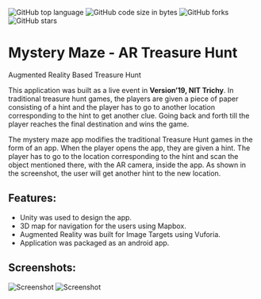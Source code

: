 ![GitHub top language](https://img.shields.io/github/languages/top/vaibhavvikas/mystery-maze)
![GitHub code size in bytes](https://img.shields.io/github/languages/code-size/vaibhavvikas/mystery-maze)
![GitHub forks](https://img.shields.io/github/forks/vaibhavvikas/mystery-maze)
![GitHub stars](https://img.shields.io/github/stars/vaibhavvikas/mystery-maze)

# Mystery Maze - AR Treasure Hunt
Augmented Reality Based Treasure Hunt

This application was built as a live event in <b>Version’19, NIT Trichy</b>.
In traditional treasure hunt games, the players are given a piece of paper consisting of a hint and the player has to go to another location corresponding to the hint to get another clue. Going back and forth till the player reaches the final destination and wins the game.

The mystery maze app modifies the traditional Treasure Hunt games in the form of an app. When the player opens the app, they are given a hint. The player has to go to the location corresponding to the hint and scan the object mentioned there, with the AR camera, inside the app. As shown in the screenshot, the user will get another hint to the new location.

## Features:
- Unity was used to design the app.
- 3D map for navigation for the users using Mapbox.
- Augmented Reality was built for Image Targets using Vuforia.
- Application was packaged as an android app.

## Screenshots:
![Screenshot](https://user-images.githubusercontent.com/28614457/168008219-ae0625cf-ce15-4768-825e-9c4bc55a202f.jpg)
![Screenshot](https://user-images.githubusercontent.com/28614457/168008213-0da73651-0365-49bd-91fc-ef746783da1b.jpg)
